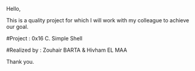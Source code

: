 Hello,

This is a quality project for which I will work with my colleague to achieve our goal.

#Project :
  0x16 C. Simple Shell

#Realized by :
   Zouhair BARTA & Hivham EL MAA

Thank you.
